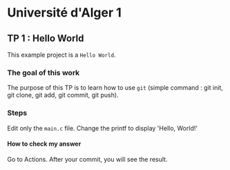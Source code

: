 # Université d'Alger 1 
## TP 1 : Hello World
This example project is a `Hello World`.

### The goal of this work
The purpose of this TP is to learn how to use `git` (simple command : git init, git clone, git add, git commit, git push).

### Steps
Edit only the `main.c` file.
Change the printf to display 'Hello, World!'

#### How to check my answer
Go to Actions. After your commit, you will see the result.
